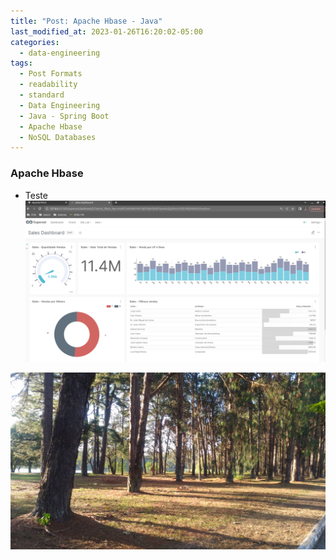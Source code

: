 ```yaml
---
title: "Post: Apache Hbase - Java"
last_modified_at: 2023-01-26T16:20:02-05:00
categories:
  - data-engineering
tags:
  - Post Formats
  - readability
  - standard
  - Data Engineering
  - Java - Spring Boot
  - Apache Hbase
  - NoSQL Databases
---
```



### Apache Hbase


- Teste
![Apache Superset](../assets/images/rta/apache-superset-sales.png)

![Trees](../assets/images/cta_trees.jpg)






